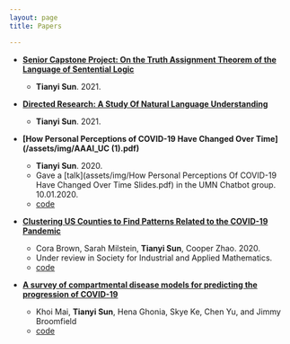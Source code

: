 ```yaml
---
layout: page
title: Papers

---
```

* **[Senior Capstone Project: On the Truth Assignment Theorem of the Language of Sentential Logic](/assets/img/seniorcapstoneproject.pdf)**
  * **Tianyi Sun**. 2021.


* **[Directed Research: A Study Of Natural Language Understanding](/assets/img/directedresearch20fall.pdf)**
  * **Tianyi Sun**. 2021.

* **[How Personal Perceptions of COVID-19 Have Changed Over Time](/assets/img/AAAI_UC (1).pdf)** 
  * **Tianyi Sun**. 2020.
  * Gave a [talk](assets/img/How Personal Perceptions Of COVID-19 Have Changed Over Time Slides.pdf) in the UMN Chatbot group. 10.01.2020. 
  * [code](https://github.com/TianyiSun00234/aaai-How-Personal-Perceptions-of-COVID-19-Have-Changed-Over-Time) 

* **[Clustering US Counties to Find Patterns Related to the COVID-19 Pandemic](assets/img/Clustering_write_up.pdf)** 
  * Cora Brown, Sarah Milstein, **Tianyi Sun**, Cooper Zhao. 2020.
  * Under review in Society for Industrial and Applied Mathematics. 
  * [code](https://github.com/TianyiSun00234/Clustering-Project/blob/main/clustering.ipynb)
  
* **[A survey of compartmental disease models for predicting the progression of COVID-19]()**
  * Khoi Mai, **Tianyi Sun**, Hena Ghonia, Skye Ke, Chen Yu, and Jimmy Broomfield
  * [code]()

